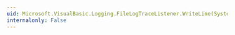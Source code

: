 ```yaml
---
uid: Microsoft.VisualBasic.Logging.FileLogTraceListener.WriteLine(System.String)
internalonly: False
---
```

